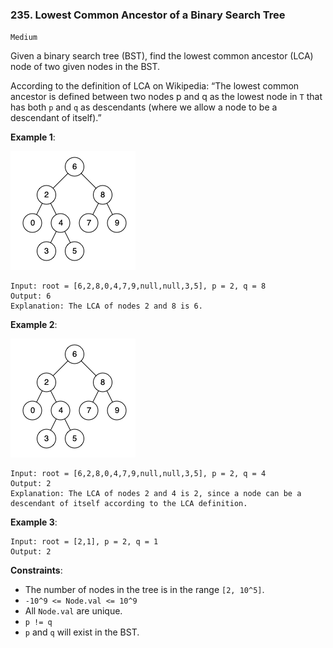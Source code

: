 ### 235. Lowest Common Ancestor of a Binary Search Tree
`Medium`

Given a binary search tree (BST), find the lowest common ancestor (LCA) node of two given nodes in the BST.

According to the definition of LCA on Wikipedia: “The lowest common ancestor is defined between two nodes p and q as the lowest node in `T` that has both `p` and `q` as descendants (where we allow a node to be a descendant of itself).”



**Example 1**:

![bt](binarysearchtree_improved.png)
```
Input: root = [6,2,8,0,4,7,9,null,null,3,5], p = 2, q = 8
Output: 6
Explanation: The LCA of nodes 2 and 8 is 6.
```

**Example 2**:

![bt](binarysearchtree_improved.png)
```
Input: root = [6,2,8,0,4,7,9,null,null,3,5], p = 2, q = 4
Output: 2
Explanation: The LCA of nodes 2 and 4 is 2, since a node can be a descendant of itself according to the LCA definition.
```

**Example 3**:
```
Input: root = [2,1], p = 2, q = 1
Output: 2
```

**Constraints**:

* The number of nodes in the tree is in the range `[2, 10^5]`.
* `-10^9 <= Node.val <= 10^9`
* All `Node.val` are unique.
* `p != q`
* `p` and `q` will exist in the BST.
